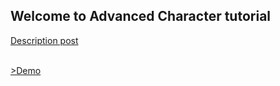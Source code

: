 ## Welcome to Advanced Character tutorial

<a href="http://community.poonya.com/297?p=1">Description post</a><br><br>

<a href="https://lo-th.github.io/Character-sea3d/">>Demo</a><br><br>